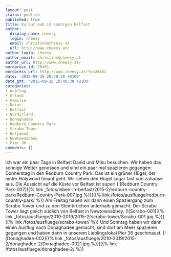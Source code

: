 ```yaml
---
layout: post
status: publish
published: true
title: Kurzurlaub im sonnigen Belfast
author:
  display_name: cheesy
  login: cheesy
  email: christine@cheesy.at
  url: http://www.cheesy.at/
author_login: cheesy
author_email: christine@cheesy.at
author_url: http://www.cheesy.at/
wordpress_id: 26481
wordpress_url: http://www.cheesy.at/?p=26481
date: '2015-09-28 20:40:38 +0100'
date_gmt: '2015-09-28 18:40:38 +0100'
categories:
- Ausflug
- Urlaub
- Familie
- Natur
- Belfast
- Nordirland
- Donaghadee
- Redburn Country Park
- Scrabo Tower
- Holywood
- Newtownabbey
- Pier 36
comments: []
---
```

Ich war ein paar Tage in Belfast David und Miku besuchen. Wir haben das sonnige Wetter genossen und sind ein paar mal spazieren gegangen:
Donnerstag in den Redburn Country Park. Das ist ein grüner Hügel, der hinter Holywood hinauf geht. Wir sehen den Hügel sogar fast von zuhause aus. Die Aussicht auf die Küste vor Belfast ist super!
[![Redburn Country Park-007]({% link _fotos/leben-in-belfast/2015-2/redburn-country-park/Redburn-Country-Park-007.jpg %})]({% link /fotos/ausfluege/redburn-country-park/ %})
Am Freitag haben wir dann einen Spaziergang zum Scrabo Tower und zu den Steinbrüchen unterhalb gemacht. Der Scrabo Tower liegt gleich südlich von Belfast in Newtownabbey.
[![Scrabo-001]({% link _fotos/ausfluege/2010-2019/2015-2/scrabo-tower/Scrabo-001.jpg %})]({% link /fotos/ausfluege/scrabo-tower/ %})
Und Sonntag haben wir dann einen Ausflug nach Donaghadee gemacht, sind dort am Meer spazieren gegangen und haben dann in unserem Lieblingslokal Pier 36 geschmaust.
[![Donaghadee-002]({% link _fotos/ausfluege/2010-2019/2015-2/donaghadee-2/Donaghadee-0021.jpg %})]({% link /fotos/ausfluege/donaghadee-2/ %})
